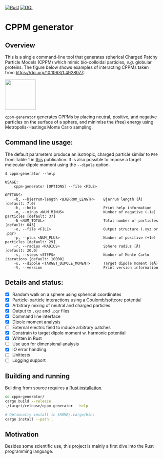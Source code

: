 [![Rust](https://github.com/mlund/cppm-generator/actions/workflows/rust.yml/badge.svg)](https://github.com/mlund/cppm-generator/actions/workflows/rust.yml)
[![DOI](https://zenodo.org/badge/DOI/10.5281/zenodo.6487965.svg)](https://doi.org/10.5281/zenodo.6487965)

# CPPM generator

## Overview

This is a single command-line tool that generates spherical
Charged Patchy Particle Models (CPPM) which mimic bio-colloidal
particles, _e.g._ globular proteins.
The figure below shows examples of interacting CPPMs taken from https://doi.org/10.1063/1.4928077:

<img src="https://aip.scitation.org/action/showOpenGraphArticleImage?doi=10.1063/1.4928077&id=images/medium/1.4928077.figures.f14.gif" height="100" />

`cppm-generator` generates CPPMs by placing neutral, positive, and negative particles
on the surface of a sphere, and minimise the (free) energy using
Metropolis-Hastings Monte Carlo sampling.

## Command line usage:

The default parameters produce an isotropic, charged particle similar to `P00` from Table 1 in
[this](https://doi.org/10.48550/arXiv.1701.02457) publication.
It is also possible to impose a target molecular dipole moment using the `--dipole` option.

~~~
$ cppm-generator --help

USAGE:
    cppm-generator [OPTIONS] --file <FILE>

OPTIONS:
    -b, --bjerrum-length <BJERRUM_LENGTH>    Bjerrum length (Å) [default: 7.0]
    -h, --help                               Print help information
    -m, --minus <NUM_MINUS>                  Number of negative (-1e) particles [default: 37]
    -N <NUM_TOTAL>                           Total number of particles [default: 643]
    -o, --file <FILE>                        Output structure (.xyz or .pqr)
    -p, --plus <NUM_PLUS>                    Number of positive (+1e) particles [default: 29]
    -r, --radius <RADIUS>                    Sphere radius (Å) [default: 20.0]
    -s, --steps <STEPS>                      Number of Monte Carlo iterations [default: 10000]
    -u, --dipole <TARGET_DIPOLE_MOMENT>      Target dipole moment (eÅ)
    -V, --version                            Print version information
~~~

## Details and status:

- [x] Random walk on a sphere using spherical coordinates
- [x] Particle-particle interactions using a Coulomb/softcore potential
- [x] Arbitrary mixing of neutral and charged particles
- [x] Output to `.xyz` and `.pqr` files
- [x] Command line interface
- [x] Dipole moment analysis
- [ ] External electric field to induce arbitrary patches
- [x] Constrain to target dipole moment w. harmonic potential
- [x] Written in Rust
- [ ] Use [uon](https://crates.io/crates/uom) for dimensional analysis
- [x] IO error handling
- [ ] Unittests
- [ ] Logging support

## Building and running

Building from source requires a [Rust installation](https://www.rust-lang.org/tools/install).

~~~ bash
cd cppm-generator/
cargo build --release
./target/release/cppm-generator --help

# Optionally install in $HOME/.cargo/bin:
cargo install --path .
~~~

## Motivation

Besides some scientific use, this project is mainly a first dive
into the Rust programming language.
